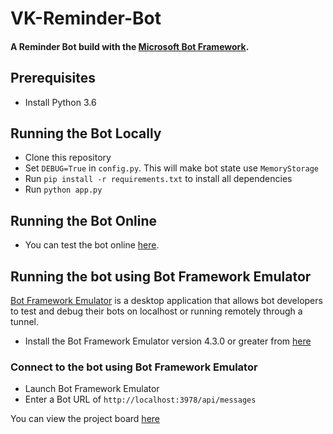 # VK-Reminder-Bot

#### A Reminder Bot build with the [Microsoft Bot Framework](https://dev.botframework.com).


## Prerequisites

  - Install Python 3.6

## Running the Bot Locally
- Clone this repository
- Set `DEBUG=True` in `config.py`. This will make bot state use `MemoryStorage`
- Run `pip install -r requirements.txt` to install all dependencies
- Run `python app.py`

## Running the Bot Online
- You can test the bot online [here](https://webchat.botframework.com/embed/vk_reminder_bot?s=376s13dNyqs.-TOrhd3zlpXJz3EbzDuI55FTd-g89O01aXutuIpCIpI).


## Running the bot using Bot Framework Emulator

[Bot Framework Emulator](https://github.com/microsoft/botframework-emulator) is a desktop application that allows bot developers to test and debug their bots on localhost or running remotely through a tunnel.

- Install the Bot Framework Emulator version 4.3.0 or greater from [here](https://github.com/Microsoft/BotFramework-Emulator/releases)

### Connect to the bot using Bot Framework Emulator

- Launch Bot Framework Emulator
- Enter a Bot URL of `http://localhost:3978/api/messages`

You can view the project board [here](https://trello.com/b/9WHqZss3)